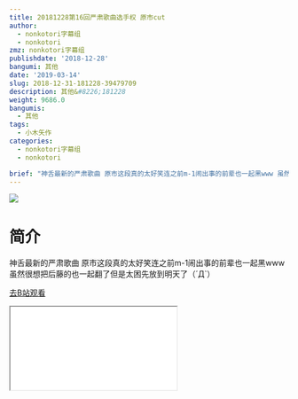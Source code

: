```yaml
---
title: 20181228第16回严肃歌曲选手权 原市cut
author:
  - nonkotori字幕组
  - nonkotori
zmz: nonkotori字幕组
publishdate: '2018-12-28'
bangumi: 其他
date: '2019-03-14'
slug: 2018-12-31-181228-39479709
description: 其他&#8226;181228
weight: 9686.0
bangumis:
  - 其他
tags:
  - 小木矢作
categories:
  - nonkotori字幕组
  - nonkotori

brief: "神舌最新的严肃歌曲 原市这段真的太好笑连之前m-1闹出事的前辈也一起黑www 虽然很想把后藤的也一起翻了但是太困先放到明天了（´Д`）"
---
```

![](https://i.imgur.com/8pEC16n.jpg)
# 简介  
神舌最新的严肃歌曲
原市这段真的太好笑连之前m-1闹出事的前辈也一起黑www
虽然很想把后藤的也一起翻了但是太困先放到明天了（´Д`）  

[去B站观看](https://www.bilibili.com/video/av39479709/)
<div class ="resp-container"><iframe class="testiframe" src="//player.bilibili.com/player.html?aid=39479709"", scrolling="no", allowfullscreen="true" > </iframe></div> 
